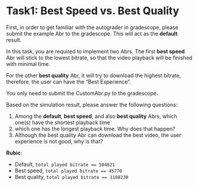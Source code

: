 # Task1: Best Speed vs. Best Quality

First, in order to get familiar with the autograder in gradescope, please submit the example Abr to the gradescope. This will act as the **default** result.

In this task, you are required to implement two Abrs. The first **best speed** Abr will stick to the lowest bitrate, so that the video playback will be finished with minimal time.

For the other **best quality** Abr, it will try to download the highest bitrate, therefore, the user can have the “Best Experience”.

You only need to submit the CustomAbr.py to the gradescope.

Based on the simulation result, please answer the following questions:

1. Among the **default**, **best speed**, and also **best quality** Abrs, which one(s) have the shortest playback time
2. which one has the longest playback time. Why does that happen?
3. Although the best quality Abr can download the best video, the user experience is not good, why is that?

**Rubic**: 
- Default, `total played bitrate == 504821`
- Best speed, `total played bitrate == 45770`
- Best quality, `total played bitrate == 1188230`
